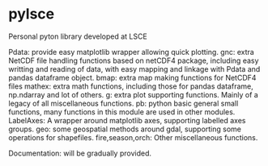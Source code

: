 # pylsce
Personal pyton library developed at LSCE

Pdata: provide easy matplotlib wrapper allowing quick plotting.
gnc: extra NetCDF file handling functions based on netCDF4 package, including
    easy writting and reading of data, with easy mapping and linkage with 
    Pdata and pandas dataframe object.
bmap: extra map making functions for NetCDF4 files
mathex: extra math functions, including those for pandas dataframe, np.ndarray
    and lot of others.
g: extra plot supporting functions. Mainly of a legacy of all miscellaneous
    functions.
pb: python basic general small functions, many functions in this module are
    used in other modules.
LabelAxes: A wrapper around matplotlib axes, supporting labelled axes groups.
geo: some geospatial methods around gdal, supporting some operations for 
    shapefiles.
fire,season,orch: Other miscellaneous functions.

Documentation:
will be gradually provided.
